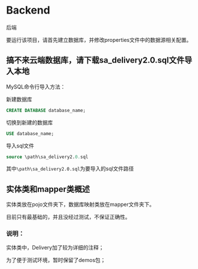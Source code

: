 # Backend
后端

要运行该项目，请首先建立数据库，并修改properties文件中的数据源相关配置。
## 搞不来云端数据库，请下载sa_delivery2.0.sql文件导入本地
MySQL命令行导入方法：

新建数据库
```sql
CREATE DATABASE database_name;
```
切换到新建的数据库
```sql
USE database_name;
```
导入sql文件
```sql
source \path\sa_delivery2.0.sql
```
其中`\path\sa_delivery2.0.sql`为要导入的sql文件路径

## 实体类和mapper类概述
实体类放在pojo文件夹下，数据库映射类放在mapper文件夹下。

目前只有最基础的，并且没经过测试，不保证正确性。

### 说明：
实体类中，Delivery加了较为详细的注释；

为了便于测试环境，暂时保留了demos包；
